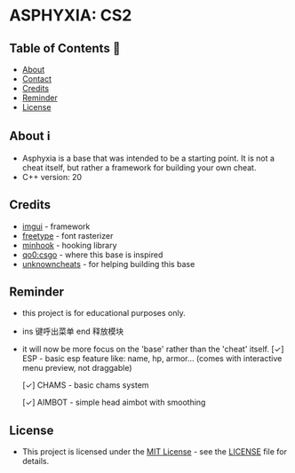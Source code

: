 ﻿# ASPHYXIA: CS2

## Table of Contents :scroll:
- [About](#about)
- [Contact](#contact)
- [Credits](#credits)
- [Reminder](#reminder)
- [License](#license)

## About :information_source:
- Asphyxia is a base that was intended to be a starting point. It is not a cheat itself, but rather a framework for building your own cheat.
- C++ version: 20

## Credits
- [imgui](https://github.com/ocornut/imgui) - framework
- [freetype](https://freetype.org/) - font rasterizer
- [minhook](https://github.com/TsudaKageyu/minhook) - hooking library
- [qo0:csgo](https://github.com/rollraw/qo0-csgo) - where this base is inspired
- [unknowncheats](https://www.unknowncheats.me/) - for helping building this base

## Reminder
- this project is for educational purposes only.
-  ins 键呼出菜单 end 释放模块
- it will now be more focus on the 'base' rather than the 'cheat' itself.
  [✓] ESP - basic esp feature like: name, hp, armor... (comes with interactive menu preview, not draggable)
  
  [✓] CHAMS - basic chams system
  
  [✓] AIMBOT - simple head aimbot with smoothing

## License

- This project is licensed under the [MIT License](https://opensource.org/licenses/mit-license.php) - see the [LICENSE](LICENSE) file for details.
